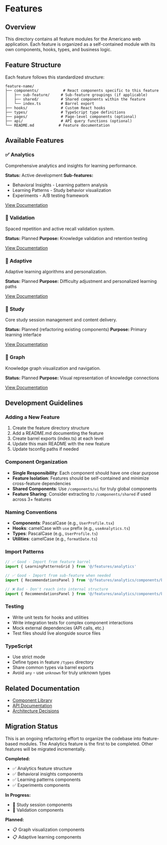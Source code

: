# Features

## Overview

This directory contains all feature modules for the Americano web application. Each feature is organized as a self-contained module with its own components, hooks, types, and business logic.

## Feature Structure

Each feature follows this standardized structure:

```
feature-name/
├── components/           # React components specific to this feature
│   ├── sub-feature/     # Sub-feature groupings (if applicable)
│   ├── shared/          # Shared components within the feature
│   └── index.ts         # Barrel export
├── hooks/               # Custom React hooks
├── types/               # TypeScript type definitions
├── pages/               # Page-level components (optional)
├── api/                 # API query functions (optional)
└── README.md           # Feature documentation
```

## Available Features

### ✅ Analytics

Comprehensive analytics and insights for learning performance.

**Status:** Active development
**Sub-features:**
- Behavioral Insights - Learning pattern analysis
- Learning Patterns - Study behavior visualization
- Experiments - A/B testing framework

[View Documentation](./analytics/README.md)

### 🚧 Validation

Spaced repetition and active recall validation system.

**Status:** Planned
**Purpose:** Knowledge validation and retention testing

[View Documentation](./validation/README.md)

### 🚧 Adaptive

Adaptive learning algorithms and personalization.

**Status:** Planned
**Purpose:** Difficulty adjustment and personalized learning paths

[View Documentation](./adaptive/README.md)

### 🚧 Study

Core study session management and content delivery.

**Status:** Planned (refactoring existing components)
**Purpose:** Primary learning interface

[View Documentation](./study/README.md)

### 🚧 Graph

Knowledge graph visualization and navigation.

**Status:** Planned
**Purpose:** Visual representation of knowledge connections

[View Documentation](./graph/README.md)

## Development Guidelines

### Adding a New Feature

1. Create the feature directory structure
2. Add a README.md documenting the feature
3. Create barrel exports (index.ts) at each level
4. Update this main README with the new feature
5. Update tsconfig paths if needed

### Component Organization

- **Single Responsibility**: Each component should have one clear purpose
- **Feature Isolation**: Features should be self-contained and minimize cross-feature dependencies
- **Shared Components**: Use `/components/ui` for truly global components
- **Feature Sharing**: Consider extracting to `/components/shared` if used across 3+ features

### Naming Conventions

- **Components**: PascalCase (e.g., `UserProfile.tsx`)
- **Hooks**: camelCase with `use` prefix (e.g., `useAnalytics.ts`)
- **Types**: PascalCase (e.g., `UserProfile.ts`)
- **Utilities**: camelCase (e.g., `formatDate.ts`)

### Import Patterns

```typescript
// ✅ Good - Import from feature barrel
import { LearningPatternsGrid } from '@/features/analytics'

// ✅ Good - Import from sub-feature when needed
import { RecommendationsPanel } from '@/features/analytics/components/behavioral-insights'

// ❌ Bad - Don't reach into internal structure
import { RecommendationsPanel } from '@/features/analytics/components/behavioral-insights/recommendations-panel'
```

### Testing

- Write unit tests for hooks and utilities
- Write integration tests for complex component interactions
- Mock external dependencies (API calls, etc.)
- Test files should live alongside source files

### TypeScript

- Use strict mode
- Define types in feature `/types` directory
- Share common types via barrel exports
- Avoid `any` - use `unknown` for truly unknown types

## Related Documentation

- [Component Library](/apps/web/src/components/README.md)
- [API Documentation](/docs/api/)
- [Architecture Decisions](/docs/architecture/)

## Migration Status

This is an ongoing refactoring effort to organize the codebase into feature-based modules. The Analytics feature is the first to be completed. Other features will be migrated incrementally.

**Completed:**
- ✅ Analytics feature structure
- ✅ Behavioral insights components
- ✅ Learning patterns components
- ✅ Experiments components

**In Progress:**
- 🚧 Study session components
- 🚧 Validation components

**Planned:**
- 📋 Graph visualization components
- 📋 Adaptive learning components
